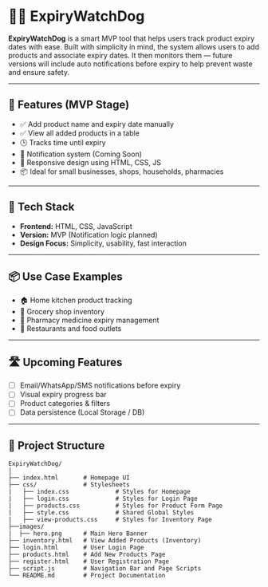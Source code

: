 # 🧠💊 ExpiryWatchDog

**ExpiryWatchDog** is a smart MVP tool that helps users track product expiry dates with ease. Built with simplicity in mind, the system allows users to add products and associate expiry dates. It then monitors them — future versions will include auto notifications before expiry to help prevent waste and ensure safety.

---

## 🔧 Features (MVP Stage)
- ✅ Add product name and expiry date manually  
- ✅ View all added products in a table  
- 🕒 Tracks time until expiry  
- 🔔 Notification system (Coming Soon)  
- 📱 Responsive design using HTML, CSS, JS  
- 📦 Ideal for small businesses, shops, households, pharmacies

---

## 🚀 Tech Stack
- **Frontend:** HTML, CSS, JavaScript  
- **Version:** MVP (Notification logic planned)  
- **Design Focus:** Simplicity, usability, fast interaction  

---

## 📦 Use Case Examples
- 🏠 Home kitchen product tracking  
- 🛒 Grocery shop inventory  
- 💊 Pharmacy medicine expiry management  
- 🍴 Restaurants and food outlets

---

## 🛣️ Upcoming Features
- [ ] Email/WhatsApp/SMS notifications before expiry  
- [ ] Visual expiry progress bar  
- [ ] Product categories & filters  
- [ ] Data persistence (Local Storage / DB)

---

## 📁 Project Structure
```
ExpiryWatchDog/
│
├── index.html       # Homepage UI
├── css/             # Stylesheets
|   ├── index.css             # Styles for Homepage
|   ├── login.css             # Styles for Login Page
|   ├── products.css          # Styles for Product Form Page
|   ├── style.css             # Shared Global Styles
|   ├── view-products.css     # Styles for Inventory Page
├──images/
|  ├── hero.png      # Main Hero Banner 
├── inventory.html   # View Added Products (Inventory)
├── login.html       # User Login Page
├── products.html    # Add New Products Page
├── register.html    # User Registration Page
├── script.js        # Navigation Bar and Page Scripts
└── README.md        # Project Documentation
```


